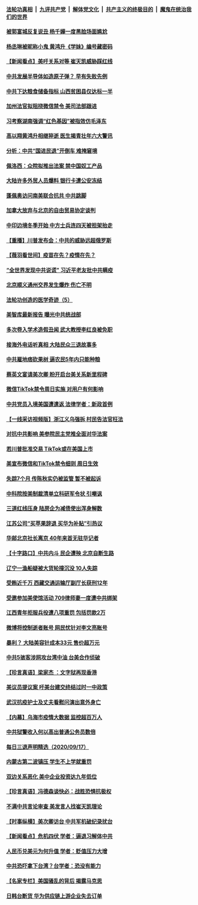 ####  [法轮功真相](../../../../basic/blob/master/README.md?t=09190931) &nbsp;|&nbsp; [九评共产党](../../../../9ping.md/blob/master/README.md?t=09190931) &nbsp;|&nbsp; [解体党文化](../../../../jtdwh.md/blob/master/README.md?t=09190931)  &nbsp;|&nbsp; [共产主义的终极目的](../../../../gczydzjmd.md/blob/master/README.md?t=09190931) &nbsp;|&nbsp; [魔鬼在统治我们的世界](../../../../mgztzwmdsj.md/blob/master/README.md?t=09190931) 

#### [被郭富城反复说丑 杨千嬅一度黑脸场面尴尬](../pages/nsc413/n12414628.md?t=09190931) 

#### [杨丞琳被昵称小鬼 黄鸿升《学妹》编号藏密码](../pages/nsc413/n12414339.md?t=09190931) 

#### [【新闻看点】美吁关系对等 崔天凯威胁踩红线](../pages/nsc413/n12414308.md?t=09190931) 

#### [中共发展半导体如造原子弹？ 早有失败先例](../pages/nsc413/n12414467.md?t=09190931) 

#### [中共下达粮食储备指标 山西贫困县仅达标一半](../pages/nsc413/n12414545.md?t=09190931) 

#### [加州法官拟阻挠微信禁令 美司法部跟进](../pages/nsc413/n12414304.md?t=09190931) 

#### [习考察湖南强调“红色基因”被指效仿毛泽东](../pages/nsc413/n12414366.md?t=09190931) 

#### [高以翔黄鸿升相继猝逝 医生揭青壮年六大警讯](../pages/nsc413/n12414073.md?t=09190931) 

#### [分析：中共“国进民退”开倒车 难掩窘境](../pages/nsc413/n12414132.md?t=09190931) 

#### [佩洛西：众院拟推出法案 禁中国奴工产品](../pages/nsc413/n12414245.md?t=09190931) 

#### [大陆许多外贸人员爆料 银行卡遭公安冻结](../pages/nsc413/n12414216.md?t=09190931) 

#### [蓬佩奥访问南美联合抗共 中共跳脚](../pages/nsc413/n12414399.md?t=09190931) 

#### [加拿大放弃与北京的自由贸易协定谈判](../pages/nsc413/n12414371.md?t=09190931) 

#### [中印边境冬季开始 中方士兵连四天被担架抬走](../pages/nsc413/n12414244.md?t=09190931) 

#### [【重播】川普发布会：中共的威胁远超俄罗斯](../pages/nsc413/n12413959.md?t=09190931) 

#### [【薇羽看世间】疫苗在先？疫情在先？](../pages/nsc413/n12413726.md?t=09190931) 

#### [“全世界发现中共说谎” 习近平老友批中共瞒疫](../pages/nsc413/n12413225.md?t=09190931) 

#### [北京顺义通州交界发生爆炸 伤亡不明](../pages/nsc413/n12414201.md?t=09190931) 

#### [法轮功创造的医学奇迹（5）](../pages/nsc413/n12389299.md?t=09190931) 

#### [美智库最新报告 曝光中共统战部](../pages/nsc413/n12413837.md?t=09190931) 

#### [多次卷入学术造假丑闻 武大教授李红良被免职](../pages/nsc413/n12414074.md?t=09190931) 

#### [接海外电话听真相 大陆民众三退故事多](../pages/nsc413/n12411243.md?t=09190931) 

#### [中共雇地痞砍果树 逼农民5年内只能种粮](../pages/nsc413/n12413768.md?t=09190931) 

#### [蔡英文宴请美次卿 盼开启台美关系新里程碑](../pages/nsc413/n12413799.md?t=09190931) 

#### [微信TikTok禁令周日实施 对用户有何影响](../pages/nsc413/n12413788.md?t=09190931) 

#### [中共党员入境美国遭遣返 法律学者：新政首例](../pages/nsc413/n12413596.md?t=09190931) 

#### [【一线采访视频版】浙江义乌强拆 村民告法官枉法](../pages/nsc413/n12412892.md?t=09190931) 

#### [对抗中共影响 美参院民主党推全面对华法案](../pages/nsc413/n12413339.md?t=09190931) 

#### [若川普批准交易 TikTok或在美国上市](../pages/nsc413/n12413412.md?t=09190931) 

#### [美宣布微信和TikTok禁令细则 周日生效](../pages/nsc413/n12413533.md?t=09190931) 

#### [失踪7个月 传陈秋实仍被监管 暂不被起诉](../pages/nsc413/n12413273.md?t=09190931) 

#### [中科院按美制裁清单立科研军令状 引嘲讽](../pages/nsc413/n12413195.md?t=09190931) 

#### [三道红线压身 陆房企为减债使出浑身解数](../pages/nsc413/n12412762.md?t=09190931) 

#### [江苏公司“买苹果辞退 买华为补贴”引热议](../pages/nsc413/n12413175.md?t=09190931) 

#### [华邮北京社长离京 40年来首无驻华记者](../pages/nsc413/n12413124.md?t=09190931) 

#### [【十字路口】中共内斗 民企遭殃 北京自断生路](../pages/nsc413/n12412397.md?t=09190931) 

#### [辽宁一渔船疑被大货轮撞沉没 10人失踪](../pages/nsc413/n12413101.md?t=09190931) 

#### [受贿近千万 西藏交通运输厅副厅长获刑12年](../pages/nsc413/n12412824.md?t=09190931) 

#### [受邀参加美使馆活动 709律师妻一度遭中共绑架](../pages/nsc413/n12412817.md?t=09190931) 

#### [江西青年拒服兵役遭八项重罚 包括罚款2万](../pages/nsc413/n12412725.md?t=09190931) 


#### [微博将控制逝者账号 网民忧针对李文亮账号](../pages/nsc413/n12412448.md?t=09190931) 

#### [暴利？ 大陆美容针成本33元 售价超万元](../pages/nsc413/n12412274.md?t=09190931) 

#### [中共5骇客涉网攻台湾中油 台美合作侦破](../pages/nsc413/n12412460.md?t=09190931) 

#### [【珍言真语】梁家杰 ：文字狱再现香港](../pages/nsc413/n12412107.md?t=09190931) 

#### [美议员提议案 吁美台建交终结过时一中政策](../pages/nsc413/n12412366.md?t=09190931) 

#### [武汉抗疫护士及丈夫看慰问演出意外身亡](../pages/nsc413/n12412303.md?t=09190931) 

#### [【内幕】乌海市疫情大数据 监控超百万人](../pages/nsc413/n12405724.md?t=09190931) 

#### [中共狱警收入何以高出普通公务员数倍](../pages/nsc413/n12412019.md?t=09190931) 

#### [每日三退声明精选（2020/09/17）](../pages/nsc413/n12412322.md?t=09190931) 

#### [内蒙古第二波镇压 学生不上学就重罚](../pages/nsc413/n12412277.md?t=09190931) 

#### [双边关系恶化 美中企业投资达九年低位](../pages/nsc413/n12412054.md?t=09190931) 

#### [【珍言真语】冯德森谈快必：战胜恐惧抗极权](../pages/nsc413/n12412077.md?t=09190931) 

#### [不满中共言论审查 美发言人找崔天凯理论](../pages/nsc413/n12412086.md?t=09190931) 

#### [【时事纵横】美次卿访台 中共军机破纪录扰台](../pages/nsc413/n12411586.md?t=09190931) 

#### [【新闻看点】危机四伏 学者：逼退习解体中共](../pages/nsc413/n12411716.md?t=09190931) 

#### [人民币兑美元为何升值 学者：贬值压力大增](../pages/nsc413/n12410012.md?t=09190931) 

#### [中共恐吓拿下台湾？台学者：恐没有能力](../pages/nsc413/n12410683.md?t=09190931) 

#### [【名家专栏】美国骚乱的背后 揭露马克思](../pages/nsc413/n12408125.md?t=09190931) 

#### [日韩台断货 华为供应链上游企业失去订单](../pages/nsc413/n12411788.md?t=09190931) 

